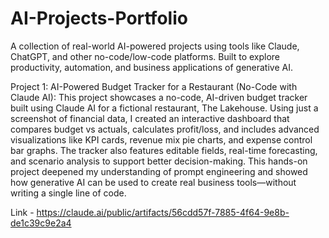 # AI-Projects-Portfolio
A collection of real-world AI-powered projects using tools like Claude, ChatGPT, and other no-code/low-code platforms. Built to explore productivity, automation, and business applications of generative AI.


Project 1: AI-Powered Budget Tracker for a Restaurant (No-Code with Claude AI): This project showcases a no-code, AI-driven budget tracker built using Claude AI for a fictional restaurant, The Lakehouse. Using just a screenshot of financial data, I created an interactive dashboard that compares budget vs actuals, calculates profit/loss, and includes advanced visualizations like KPI cards, revenue mix pie charts, and expense control bar graphs. The tracker also features editable fields, real-time forecasting, and scenario analysis to support better decision-making. This hands-on project deepened my understanding of prompt engineering and showed how generative AI can be used to create real business tools—without writing a single line of code.

Link - https://claude.ai/public/artifacts/56cdd57f-7885-4f64-9e8b-de1c39c9e2a4 

